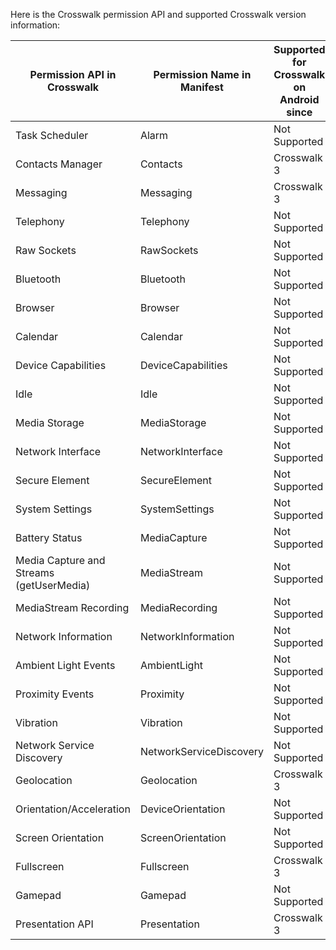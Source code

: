Here is the Crosswalk permission API and supported Crosswalk version information:

|Permission API in Crosswalk|Permission Name in Manifest|Supported for Crosswalk on Android since |Supported for Crosswalk on Tizen since |
-------------|--------------|--------------|--------------
|Task Scheduler|Alarm|Not Supported||
|Contacts Manager|Contacts|Crosswalk 3||
|Messaging|Messaging|Crosswalk 3||
|Telephony|Telephony|Not Supported||
|Raw Sockets|RawSockets|Not Supported||
|Bluetooth|Bluetooth|Not Supported||
|Browser|Browser|Not Supported||
|Calendar|Calendar|Not Supported||
|Device Capabilities|DeviceCapabilities|Not Supported||
|Idle|Idle|Not Supported||
|Media Storage|MediaStorage|Not Supported||
|Network Interface|NetworkInterface|Not Supported||
|Secure Element|SecureElement|Not Supported||
|System Settings|SystemSettings|Not Supported||
|Battery Status|MediaCapture|Not Supported||
|Media Capture and Streams (getUserMedia)|MediaStream|Not Supported||
|MediaStream Recording|MediaRecording|Not Supported||
|Network Information|NetworkInformation|Not Supported||
|Ambient Light Events|AmbientLight|Not Supported||
|Proximity Events|Proximity|Not Supported||
|Vibration|Vibration|Not Supported||
|Network Service Discovery|NetworkServiceDiscovery|Not Supported||
|Geolocation|Geolocation|Crosswalk 3||
|Orientation/Acceleration|DeviceOrientation|Not Supported||
|Screen Orientation|ScreenOrientation|Not Supported||
|Fullscreen|Fullscreen|Crosswalk 3||
|Gamepad|Gamepad|Not Supported||
|Presentation API|Presentation|Crosswalk 3||